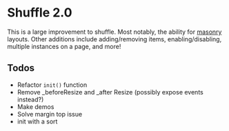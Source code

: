 # Shuffle 2.0

This is a large improvement to shuffle. Most notably, the ability for [masonry](http://masonry.desandro.com) layouts. Other additions include adding/removing items, enabling/disabling, multiple instances on a page, and more!

## Todos
* Refactor `init()` function
* Remove _beforeResize and _after Resize (possibly expose events instead?)
* Make demos
* Solve margin top issue
* init with a sort